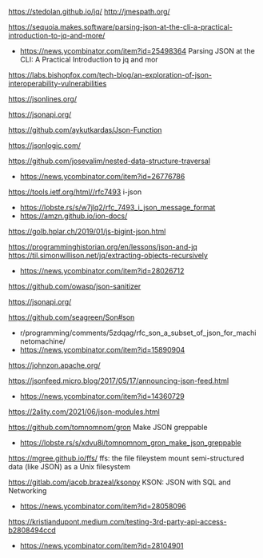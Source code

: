 https://stedolan.github.io/jq/
http://jmespath.org/

https://sequoia.makes.software/parsing-json-at-the-cli-a-practical-introduction-to-jq-and-more/
 *  https://news.ycombinator.com/item?id=25498364 Parsing JSON at the CLI: A Practical Introduction to jq and mor

https://labs.bishopfox.com/tech-blog/an-exploration-of-json-interoperability-vulnerabilities

https://jsonlines.org/

https://jsonapi.org/

https://github.com/aykutkardas/Json-Function

https://jsonlogic.com/

https://github.com/josevalim/nested-data-structure-traversal
* https://news.ycombinator.com/item?id=26776786

https://tools.ietf.org/html//rfc7493 i-json
* https://lobste.rs/s/w7jlq2/rfc_7493_i_json_message_format
* https://amzn.github.io/ion-docs/

https://golb.hplar.ch/2019/01/js-bigint-json.html

https://programminghistorian.org/en/lessons/json-and-jq
https://til.simonwillison.net/jq/extracting-objects-recursively
* https://news.ycombinator.com/item?id=28026712

https://github.com/owasp/json-sanitizer

https://jsonapi.org/

https://github.com/seagreen/Son#son
* r/programming/comments/5zdqag/rfc_son_a_subset_of_json_for_machinetomachine/
* https://news.ycombinator.com/item?id=15890904

https://johnzon.apache.org/

https://jsonfeed.micro.blog/2017/05/17/announcing-json-feed.html
* https://news.ycombinator.com/item?id=14360729

https://2ality.com/2021/06/json-modules.html

https://github.com/tomnomnom/gron Make JSON greppable
* https://lobste.rs/s/xdvu8i/tomnomnom_gron_make_json_greppable

https://mgree.github.io/ffs/
ffs: the file fileystem
mount semi-structured data (like JSON) as a Unix filesystem

https://gitlab.com/jacob.brazeal/ksonpy KSON: JSON with SQL and Networking
* https://news.ycombinator.com/item?id=28058096

https://kristiandupont.medium.com/testing-3rd-party-api-access-b2808494ccd
* https://news.ycombinator.com/item?id=28104901




